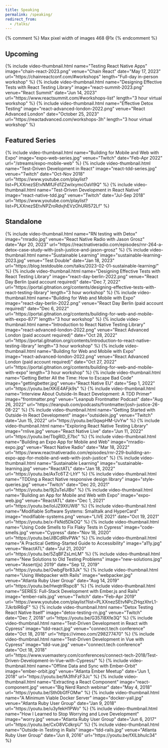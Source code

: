 ```yaml
---
title: Speaking
permalink: /speaking/
redirect_from:
  - /talks/
---
```


{% comment %}
Max pixel width of images 468 @1x
{% endcomment %}

## Upcoming

<div class="row">
  {% include video-thumbnail.html
    name="Testing React Native Apps"
    image="chain-react-2023.png"
    venue="Chain React"
    date="May 17, 2023"
    url="https://chainreactconf.com/#workshops"
    length="Full-day in-person workshop"
  %}
  {% include video-thumbnail.html
    name="Designing Effective Tests with React Testing Library"
    image="react-summit-2023.png"
    venue="React Summit"
    date="Jun 14, 2023"
    url="https://www.reactsummit.com/#workshops-list"
    length="3 hour virtual workshop"
  %}
  {% include video-thumbnail.html
    name="Effective Detox Testing"
    image="react-advanced-london-2022.png"
    venue="React Advanced London"
    date="October 25, 2023"
    url="https://reactadvanced.com/workshops-3h"
    length="3 hour virtual workshop"
  %}
</div>

## Featured Series

<div class="row">
  {% include video-thumbnail.html
    name="Building for Mobile and Web with Expo"
    image="expo-web-series.jpg"
    venue="Twitch"
    date="Feb-Apr 2022"
    url="/streams/expo-mobile-web"
  %}
  {% include video-thumbnail.html
    name="Test-Driven Development in React"
    image="react-tdd-series.jpg"
    venue="Twitch"
    date="Oct-Nov 2018"
    url="https://www.youtube.com/playlist?list=PLXXnezSEtvNMlfJFd1Z2wilxymcOaVl9Q"
  %}
  {% include video-thumbnail.html
    name="Test-Driven Development in React Native"
    image="react-native-tdd.jpg"
    venue="Twitch"
    date="Jul-Sep 2018"
    url="https://www.youtube.com/playlist?list=PLXXnezSEtvNPZroRdvjhEVzOhURl572Lf"
  %}
</div>

## Standalone

<div class="row">
  {% include video-thumbnail.html
    name="RN testing with Detox"
    image="rnradio.jpg"
    venue="React Native Radio with Jason Grosz"
    date="Apr 20, 2023"
    url="https://reactnativeradio.com/episodes/rnr-264-a-detox-case-study-with-josh-justice-and-jason-grosz"
  %}
  {% include video-thumbnail.html
    name="Sustainable Learning"
    image="sustainable-learning-2023.jpg"
    venue="Test Double"
    date="Jan 18, 2023"
    url="https://blog.testdouble.com/talks/2023-02-01-sustainable-learning/"
  %}
  {% include video-thumbnail.html
    name="Designing Effective Tests with React Testing Library"
    image="react-day-berlin-2022.png"
    venue="React Day Berlin  (paid account required)"
    date="Dec 7, 2022"
    url="https://portal.gitnation.org/contents/designing-effective-tests-with-react-testing-library"
    length="3 hour workshop"
  %}
  {% include video-thumbnail.html
    name="Building for Web and Mobile with Expo"
    image="react-day-berlin-2022.png"
    venue="React Day Berlin  (paid account required)"
    date="Dec 6, 2022"
    url="https://portal.gitnation.org/contents/building-for-web-and-mobile-with-expo-877"
    length="3 hour workshop"
  %}
  {% include video-thumbnail.html
    name="Introduction to React Native Testing Library"
    image="react-advanced-london-2022.png"
    venue="React Advanced London (paid account required)"
    date="Oct 28, 2022"
    url="https://portal.gitnation.org/contents/introduction-to-react-native-testing-library"
    length="3 hour workshop"
  %}
  {% include video-thumbnail.html
    name="Building for Web and Mobile with Expo"
    image="react-advanced-london-2022.png"
    venue="React Advanced London (paid account required)"
    date="Oct 27, 2022"
    url="https://portal.gitnation.org/contents/building-for-web-and-mobile-with-expo"
    length="3 hour workshop"
  %}
  {% include video-thumbnail.html
    name="Getting Better All the Time: How to Escape Bad Code"
    image="gettingbetter.jpg"
    venue="React Native EU"
    date="Sep 1, 2022"
    url="https://youtu.be/XKiE4AFjk9s"
  %}
  {% include video-thumbnail.html
    name="Interview About Outside-In React Development: A TDD Primer"
    image="frontmatter.png"
    venue="Leanpub Frontmatter Podcast"
    date="Aug 26, 2022"
    url="https://leanpub.com/podcasts/frontmatter/josh-justice-26-08-22"
  %}
  {% include video-thumbnail.html
    name="Getting Started with Outside-In React Development"
    image="outsidein.jpg"
    venue="Twitch"
    date="Jun 15, 2022"
    url="https://youtu.be/0qwpHM-UvYw"
  %}
  {% include video-thumbnail.html
    name="Exploring React Native Testing Library"
    image="rnlive.jpg"
    venue="React Native Live"
    date="Jun 11, 2022"
    url="https://youtu.be/TbgRlD_E7bc"
  %}
  {% include video-thumbnail.html
    name="Building an Expo App for Mobile and Web"
    image="rnradio-expo.jpg"
    venue="React Native Radio"
    date="Mar 18, 2022"
    url="https://www.reactnativeradio.com/episodes/rnr-229-building-an-expo-app-for-mobile-and-web-with-josh-justice"
  %}
  {% include video-thumbnail.html
    name="Sustainable Learning"
    image="sustainable-learning.jpg"
    venue="ReactATL"
    date="Jan 18, 2022"
    url="https://youtu.be/AxTc6TZ-LhY"
  %}
  {% include video-thumbnail.html
    name="TDDing a React Native responsive design library"
    image="style-queries.jpg"
    venue="Twitch"
    date="Dec 20, 2021"
    url="https://youtu.be/9j2uTeIJlBo"
  %}
  {% include video-thumbnail.html
    name="Building an App for Mobile and Web with Expo"
    image="expo-web.jpg"
    venue="ReactATL"
    date="Dec 1, 2021"
    url="https://youtu.be/IolJZ9XtUW8"
  %}
  {% include video-thumbnail.html
    name="Modifiable Software Systems: Smalltalk and HyperCard"
    image="modifiable-systems.png"
    venue="LIVE 2021"
    date="Oct 19, 2021"
    url="https://youtu.be/x-FkNd5DkOQ"
  %}
  {% include video-thumbnail.html
    name="Using Code Smells to Fix Flaky Tests in Cypress"
    image="code-smells.jpg"
    venue="Cypress"
    date="Nov 18, 2020"
    url="https://youtu.be/JlBCdRlvPWk"
  %}
  {% include video-thumbnail.html
    name="A Practical Getting-Started Guide to Accessibility"
    image="a11y.jpg"
    venue="ReactATL"
    date="Jul 21, 2020"
    url="https://youtu.be/5ZqBFZsLmLM"
  %}
  {% include video-thumbnail.html
    name="New Solutions to Old Testing Problems"
    image="new-solutions.jpg"
    venue="Assert(js) 2019"
    date="Sep 12, 2019"
    url="https://youtu.be/OwbgFbr83Jk"
  %}
  {% include video-thumbnail.html
    name="Using Webpacker with Rails"
    image="webpacker.jpg"
    venue="Atlanta Ruby User Group"
    date="Aug 14, 2019"
    url="https://youtu.be/HwqtrlRspc8"
  %}
    {% include video-thumbnail.html
    name="SERIES: Full-Stack Development with Ember.js and Rails"
    image="ember-rails.jpg"
    venue="Twitch"
    date="Feb-Apr 2019"
    url="https://www.youtube.com/playlist?list=PLXXnezSEtvNPcZHqzXhrL1-7JkrbIR6qF"
  %}
  {% include video-thumbnail.html
    name="Detox Testing React Native Itself"
    image="detox-testing-rn.jpg"
    venue="Twitch"
    date="Dec 7, 2018"
    url="https://youtu.be/G357I8Xfe3Q"
  %}
  {% include video-thumbnail.html
    name="Test-Driven Development in React with Cypress"
    image="tdd-react.jpg"
    venue="connect.tech conference"
    date="Oct 18, 2018"
    url="https://vimeo.com/298277470"
  %}
  {% include video-thumbnail.html
    name="Test-Driven Development in Vue with Cypress"
    image="tdd-vue.jpg"
    venue="connect.tech conference"
    date="Oct 18, 2018"
    url="https://www.vuemastery.com/conferences/connect-tech-2018/Test-Driven-Development-in-Vue-with-Cypress/"
  %}
  {% include video-thumbnail.html
    name="Offline Data and Sync with Ember-Orbit"
    image="ember-orbit.jpg"
    venue="Atlanta Ember Meetup"
    date="Jun 1, 2018"
    url="https://youtu.be/fA3fhFzF3Jc"
  %}
  {% include video-thumbnail.html
    name="Extracting a React Component"
    image="react-component.jpg"
    venue="Big Nerd Ranch webinar"
    date="May 4, 2018"
    url="https://youtu.be/Sth0bGfFOMw"
  %}
  {% include video-thumbnail.html
    name="A Minimum Viable Docker Server"
    image="docker-yall.jpg"
    venue="Atlanta Ruby User Group"
    date="Jan 9, 2018"
    url="https://youtu.be/u3yfekH1PWo"
  %}
  {% include video-thumbnail.html
    name="How I Learned to Stop Worrying and Love Development"
    image="worry.jpg"
    venue="Atlanta Ruby User Group"
    date="Jun 6, 2017"
    url="https://youtu.be/CxO8VCdkrpU"
  %}
  {% include video-thumbnail.html
    name="Outside-in Testing in Rails"
    image="tdd-rails.jpg"
    venue="Atlanta Ruby User Group"
    date="Jun 8, 2016"
    url="https://youtu.be/fXlLbhuIc34"
  %}
</div>
